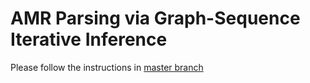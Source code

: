 # AMR Parsing via Graph-Sequence Iterative Inference

Please follow the instructions in [master branch](https://github.com/jcyk/AMR-gs/tree/master)
